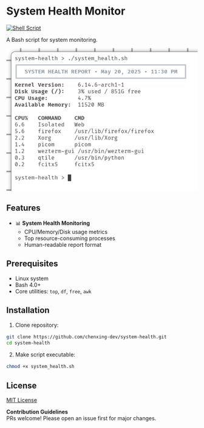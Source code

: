 # System Health Monitor

[![Shell Script](https://img.shields.io/badge/Shell_Script-121011?style=for-the-badge&logo=gnu-bash&logoColor=white)](https://www.gnu.org/software/bash/)

A Bash script for system monitoring.

![screenshot](screenshot.png)

## Features

- 📊 **System Health Monitoring**
  - CPU/Memory/Disk usage metrics
  - Top resource-consuming processes
  - Human-readable report format

## Prerequisites

- Linux system
- Bash 4.0+
- Core utilities: `top`, `df`, `free`, `awk`

## Installation

1. Clone repository:
```bash
git clone https://github.com/chenxing-dev/system-health.git
cd system-health
```

2. Make script executable:
```bash
chmod +x system_health.sh
```

## License
[MIT License](LICENSE)

**Contribution Guidelines**  
PRs welcome! Please open an issue first for major changes.
